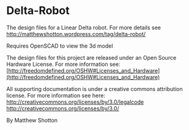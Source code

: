 Delta-Robot
===========

The design files for a Linear Delta robot. For more details see http://matthewshotton.wordpress.com/tag/delta-robot/

Requires OpenSCAD to view the 3d model


The design files for this project are released under an Open Source Hardware License. For more information see:
[http://freedomdefined.org/OSHW#Licenses_and_Hardware](http://freedomdefined.org/OSHW#Licenses_and_Hardware)

All supporting documentation is under a creative commons attribution license. For more information see here:
http://creativecommons.org/licenses/by/3.0/legalcode
http://creativecommons.org/licenses/by/3.0/

By Matthew Shotton
